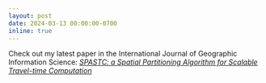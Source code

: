 ```yaml
---
layout: post
date: 2024-03-13 00:00:00-0700
inline: true
---
```


Check out my latest paper in the International Journal of Geographic Information Science: [*SPASTC: a Spatial Partitioning Algorithm for Scalable Travel-time Computation*](https://doi.org/10.1080/13658816.2024.2326445)
